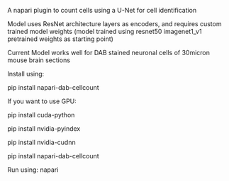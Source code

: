 A napari plugin to count cells using a U-Net for cell identification

Model uses ResNet architecture layers as encoders, and requires custom trained model weights (model trained using resnet50 imagenet1_v1 pretrained weights as starting point)

Current Model works well for DAB stained neuronal cells of 30micron mouse brain sections

Install using:

pip install napari-dab-cellcount

If you want to use GPU:

pip install cuda-python

pip install nvidia-pyindex

pip install nvidia-cudnn

pip install napari-dab-cellcount

Run using:
napari
